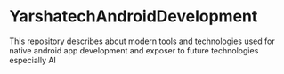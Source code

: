 # YarshatechAndroidDevelopment
This repository describes about modern tools and technologies used for native android app development and exposer to future technologies especially AI
